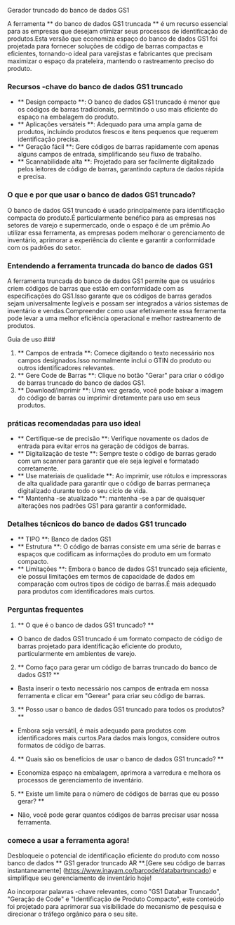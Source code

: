 Gerador truncado do banco de dados GS1

A ferramenta ** do banco de dados GS1 truncada ** é um recurso essencial para as empresas que desejam otimizar seus processos de identificação de produtos.Esta versão que economiza espaço do banco de dados GS1 foi projetada para fornecer soluções de código de barras compactas e eficientes, tornando-o ideal para varejistas e fabricantes que precisam maximizar o espaço da prateleira, mantendo o rastreamento preciso do produto.

### Recursos -chave do banco de dados GS1 truncado
- ** Design compacto **: O banco de dados GS1 truncado é menor que os códigos de barras tradicionais, permitindo o uso mais eficiente do espaço na embalagem do produto.
- ** Aplicações versáteis **: Adequado para uma ampla gama de produtos, incluindo produtos frescos e itens pequenos que requerem identificação precisa.
- ** Geração fácil **: Gere códigos de barras rapidamente com apenas alguns campos de entrada, simplificando seu fluxo de trabalho.
- ** Scannabilidade alta **: Projetado para ser facilmente digitalizado pelos leitores de código de barras, garantindo captura de dados rápida e precisa.

### O que e por que usar o banco de dados GS1 truncado?
O banco de dados GS1 truncado é usado principalmente para identificação compacta do produto.É particularmente benéfico para as empresas nos setores de varejo e supermercado, onde o espaço é de um prêmio.Ao utilizar essa ferramenta, as empresas podem melhorar o gerenciamento de inventário, aprimorar a experiência do cliente e garantir a conformidade com os padrões do setor.

### Entendendo a ferramenta truncada do banco de dados GS1
A ferramenta truncada do banco de dados GS1 permite que os usuários criem códigos de barras que estão em conformidade com as especificações do GS1.Isso garante que os códigos de barras gerados sejam universalmente legíveis e possam ser integrados a vários sistemas de inventário e vendas.Compreender como usar efetivamente essa ferramenta pode levar a uma melhor eficiência operacional e melhor rastreamento de produtos.

Guia de uso ###
1. ** Campos de entrada **: Comece digitando o texto necessário nos campos designados.Isso normalmente inclui o GTIN do produto ou outros identificadores relevantes.
2. ** Gere Code de Barras **: Clique no botão "Gerar" para criar o código de barras truncado do banco de dados GS1.
3. ** Download/imprimir **: Uma vez gerado, você pode baixar a imagem do código de barras ou imprimir diretamente para uso em seus produtos.

### práticas recomendadas para uso ideal
- ** Certifique-se de precisão **: Verifique novamente os dados de entrada para evitar erros na geração de códigos de barras.
- ** Digitalização de teste **: Sempre teste o código de barras gerado com um scanner para garantir que ele seja legível e formatado corretamente.
- ** Use materiais de qualidade **: Ao imprimir, use rótulos e impressoras de alta qualidade para garantir que o código de barras permaneça digitalizado durante todo o seu ciclo de vida.
- ** Mantenha -se atualizado **: mantenha -se a par de quaisquer alterações nos padrões GS1 para garantir a conformidade.

### Detalhes técnicos do banco de dados GS1 truncado
- ** TIPO **: Banco de dados GS1
- ** Estrutura **: O código de barras consiste em uma série de barras e espaços que codificam as informações do produto em um formato compacto.
- ** Limitações **: Embora o banco de dados GS1 truncado seja eficiente, ele possui limitações em termos de capacidade de dados em comparação com outros tipos de código de barras.É mais adequado para produtos com identificadores mais curtos.

### Perguntas frequentes

1. ** O que é o banco de dados GS1 truncado? **
- O banco de dados GS1 truncado é um formato compacto de código de barras projetado para identificação eficiente do produto, particularmente em ambientes de varejo.

2. ** Como faço para gerar um código de barras truncado do banco de dados GS1? **
- Basta inserir o texto necessário nos campos de entrada em nossa ferramenta e clicar em "Gerear" para criar seu código de barras.

3. ** Posso usar o banco de dados GS1 truncado para todos os produtos? **
- Embora seja versátil, é mais adequado para produtos com identificadores mais curtos.Para dados mais longos, considere outros formatos de código de barras.

4. ** Quais são os benefícios de usar o banco de dados GS1 truncado? **
- Economiza espaço na embalagem, aprimora a varredura e melhora os processos de gerenciamento de inventário.

5. ** Existe um limite para o número de códigos de barras que eu posso gerar? **
- Não, você pode gerar quantos códigos de barras precisar usar nossa ferramenta.

### comece a usar a ferramenta agora!
Desbloqueie o potencial de identificação eficiente do produto com nosso banco de dados ** GS1 gerador truncado AR **.[Gere seu código de barras instantaneamente] (https://www.inayam.co/barcode/databartruncado) e simplifique seu gerenciamento de inventário hoje!

Ao incorporar palavras -chave relevantes, como "GS1 Databar Truncado", "Geração de Code" e "Identificação de Produto Compacto", este conteúdo foi projetado para aprimorar sua visibilidade do mecanismo de pesquisa e direcionar o tráfego orgânico para o seu site.